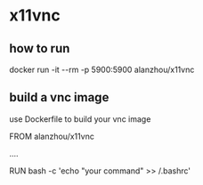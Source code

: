 # x11vnc

##  how to run 

docker run -it --rm -p 5900:5900 alanzhou/x11vnc


## build a vnc image
use Dockerfile to build your vnc image


FROM alanzhou/x11vnc   

....   

RUN bash -c 'echo "your command" >> /.bashrc'   

